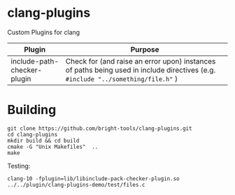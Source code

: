 # clang-plugins

Custom Plugins for clang

| Plugin | Purpose |
|--------|---------|
| include-path-checker-plugin | Check for (and raise an error upon) instances of paths being used in include directives (e.g. `#include "../something/file.h"` ) |

# Building

```
git clone https://github.com/bright-tools/clang-plugins.git
cd clang-plugins
mkdir build && cd build
cmake -G "Unix Makefiles"  ..
make
```

Testing:

```
clang-10 -fplugin=lib/libinclude-pack-checker-plugin.so ../../plugin/clang-plugins-demo/test/files.c
```